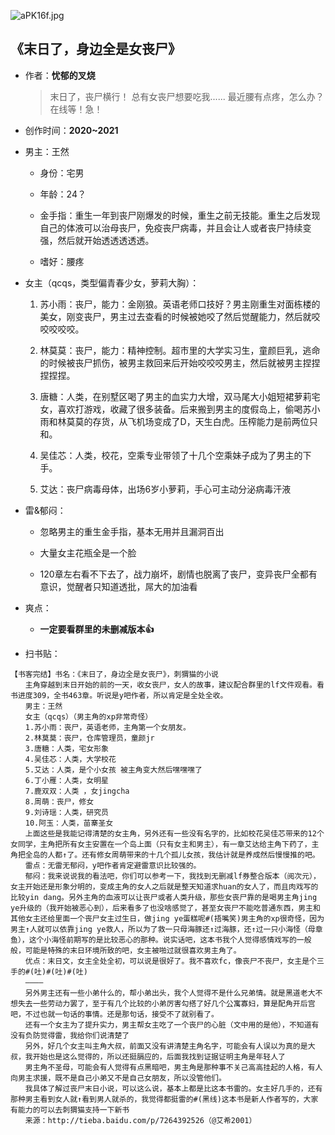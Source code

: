 ![aPK16f.jpg](https://c1.kuangxiangit.com/uploads/allimg/c200722/22-07-20105224-92963-100187005.jpg)

## 《末日了，身边全是女丧尸》

- 作者：**忧郁的叉烧**
  
    > 末日了，丧尸横行！
      总有女丧尸想要吃我......
      最近腰有点疼，怎么办？
      在线等！急！

- 创作时间：**2020~2021**

- 男主：王然

  * 身份：宅男
  
  * 年龄：24？
  * 金手指：重生一年到丧尸刚爆发的时候，重生之前无技能。重生之后发现自己的体液可以治母丧尸，免疫丧尸病毒，并且会让人或者丧尸持续变强，然后就开始透透透透透。
  * 嗜好：腰疼

- 女主（qcqs，类型偏青春少女，萝莉大胸）：

  1. 苏小雨：丧尸，能力：金刚狼。英语老师口技好？男主刚重生对面栋楼的美女，刚变丧尸，男主过去查看的时候被她咬了然后觉醒能力，然后就咬咬咬咬咬。

  2. 林莫莫：丧尸，能力：精神控制。超市里的大学实习生，童颜巨乳，逃命的时候被丧尸抓伤，被男主救回来后开始咬咬咬男主，然后就被男主捏捏捏捏捏。
  3. 唐糖：人类，在别墅区喝了男主的血实力大增，双马尾大小姐短裙萝莉宅女，喜欢打游戏，收藏了很多装备。后来搬到男主的度假岛上，偷喝苏小雨和林莫莫的存货，从飞机场变成了D，天生白虎。压榨能力是前两位只和。
  4. 吴佳芯：人类，校花，空乘专业带领了十几个空乘妹子成为了男主的下手。
  5. 艾达：丧尸病毒母体，出场6岁小萝莉，手心可主动分泌病毒汗液

- 雷&郁闷：

  * 忽略男主的重生金手指，基本无用并且漏洞百出

  * 大量女主花瓶全是一个脸
  * 120章左右看不下去了，战力崩坏，剧情也脱离了丧尸，变异丧尸全都有意识，觉醒者只知道透批，屌大的加油看

- 爽点：
  
  * **一定要看群里的未删减版本👍**

- 扫书贴：

```
【书客完结】书名：《末日了，身边全是女丧尸》，刺猬猫的小说
　　主角穿越到末日开始的前的一天，收女丧尸，女人的故事，建议配合群里的lf文件观看。看书进度309，全书463章。听说是y吧作者，所以肯定是全处全收。
　　男主：王然
　　女主（qcqs）（男主角的xp非常奇怪）
　　1.苏小雨：丧尸，英语老师，主角第一个女朋友。
　　2.林莫莫：丧尸，仓库管理员，童颜jr
　　3.唐糖：人类，宅女形象
　　4.吴佳芯：人类，大学校花
　　5.艾达：人类，是个小女孩 被主角变大然后嘿嘿嘿了
　　6.丁小雁：人类，女明星
　　7.鹿双双：人类 ，女jingcha
　　8.周萌：丧尸，修女
　　9.刘诗瑶：人类，研究员
　　10.阿玉：人类，苗寨圣女
　　上面这些是我能记得清楚的女主角，另外还有一些没有名字的，比如校花吴佳芯带来的12个女同学，主角把所有女主安置在一个岛上面（只有女主和男主），有一章艾达给主角下药了，主角把全岛的人都↑了。还有修女周萌带来的十几个孤儿女孩，我估计就是养成然后慢慢推的吧。
　　雷点：无雷无郁闷，y吧作者肯定避雷意识比较强的。
　　郁闷：我来说说我的看法吧，你们可以参考一下，我找到无删减lf券整合版本（阅次元），女主开始还是形象分明的，变成主角的女人之后就是整天知道求huan的女人了，而且肉戏写的比较yin dang。另外主角的血液可以让丧尸或者人类升级，那些女丧尸靠的是喝男主角jing ye升级的（我开始被恶心到），后来看多了也没啥感觉了，甚至女丧尸不能吃普通东西，男主和其他女主还给里面一个丧尸女主过生日，做jing ye蛋糕呢#(捂嘴笑)男主角的xp很奇怪，因为男主↑人就可以依靠jing ye救人，所以为了救一只母海豚还↑过海豚，还↑过一只小海怪（母章鱼），这个小海怪前期写的是比较恶心的那种。说实话吧，这本书我个人觉得感情戏写的一般般，可能是特殊的末日环境所致的吧，女主被啪过就很喜欢男主角了。
　　优点：末日文，女主全处全初，可以说是很好了。我不喜欢fc，像丧尸不丧尸，女主是个三手的#(吐)#(吐)#(吐)
　　————
　　另外男主还有一些小弟什么的，帮小弟出头，我个人觉得不是什么兄弟情。就是黑道老大不想失去一些劳动力罢了，至于有几个比较的小弟厉害勾搭了好几个公寓寡妇，算是配角开后宫吧，不过也就一句话的事情。还是那句话，接受不了就别看了。
　　还有一个女主为了提升实力，男主帮女主吃了一个丧尸的心脏（文中用的是他），不知道有没有负防觉得雷，我给你们说清楚了
　　另外，好几个女主叫主角大叔，前面又没有讲清楚主角名字，可能会有人误以为真的是大叔，我开始也是这么觉得的，所以还挺膈应的，后面我找到证据证明主角是年轻人了
　　男主角不圣母，可能会有人觉得有点黑暗吧，男主角是那种事不关己高高挂起的人格，有人向男主求援，既不是自己小弟又不是自己女朋友，所以没管他们。
　　我具体了解过丧尸末日小说，可以这么说，基本上都是比这本书雷的。女主好几手的，还有那种男主看到女人就↑看到男人就杀的，我觉得都挺雷的#(黑线)这本书是新人作者写的，大家有能力的可以去刺猬猫支持一下新书
　　来源：http://tieba.baidu.com/p/7264392526（@艾希2001）
```